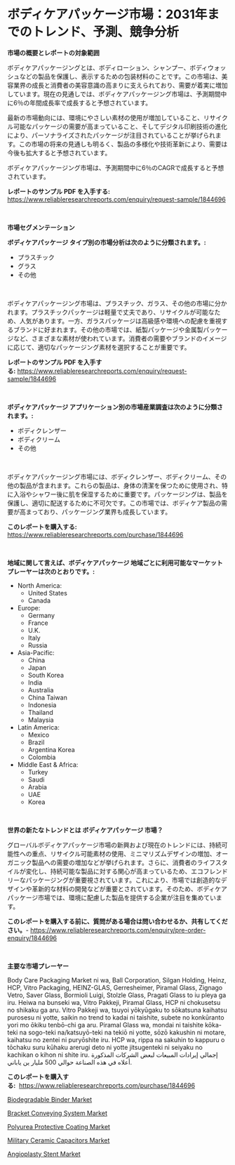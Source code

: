 <p><h1>ボディケアパッケージ市場：2031年までのトレンド、予測、競争分析</h1></p><p><strong>市場の概要とレポートの対象範囲</strong></p>
<p><p>ボディケアパッケージングとは、ボディローション、シャンプー、ボディウォッシュなどの製品を保護し、表示するための包装材料のことです。この市場は、美容業界の成長と消費者の美容意識の高まりに支えられており、需要が着実に増加しています。現在の見通しでは、ボディケアパッケージング市場は、予測期間中に6％の年間成長率で成長すると予想されています。</p><p>最新の市場動向には、環境にやさしい素材の使用が増加していること、リサイクル可能なパッケージの需要が高まっていること、そしてデジタル印刷技術の進化により、パーソナライズされたパッケージが注目されていることが挙げられます。この市場の将来の見通しも明るく、製品の多様化や技術革新により、需要は今後も拡大すると予想されています。</p><p>ボディケアパッケージング市場は、予測期間中に6％のCAGRで成長すると予想されています。</p></p>
<p><strong>レポートのサンプル PDF を入手する:</strong> <a href="https://www.reliableresearchreports.com/enquiry/request-sample/1844696">https://www.reliableresearchreports.com/enquiry/request-sample/1844696</a></p>
<p>&nbsp;</p>
<p><strong>市場セグメンテーション</strong></p>
<p><strong>ボディケアパッケージ タイプ別の市場分析は次のように分類されます。:</strong></p>
<p><ul><li>プラスチック</li><li>グラス</li><li>その他</li></ul></p>
<p>&nbsp;</p>
<p><p>ボディケアパッケージング市場は、プラスチック、ガラス、その他の市場に分かれます。プラスチックパッケージは軽量で丈夫であり、リサイクルが可能なため、人気があります。一方、ガラスパッケージは高級感や環境への配慮を重視するブランドに好まれます。その他の市場では、紙製パッケージや金属製パッケージなど、さまざまな素材が使われています。消費者の需要やブランドのイメージに応じて、適切なパッケージング素材を選択することが重要です。</p></p>
<p><strong>レポートのサンプル PDF を入手する:</strong>&nbsp;<a href="https://www.reliableresearchreports.com/enquiry/request-sample/1844696">https://www.reliableresearchreports.com/enquiry/request-sample/1844696</a></p>
<p>&nbsp;</p>
<p><strong> ボディケアパッケージ アプリケーション別の市場産業調査は次のように分類されます。:</strong></p>
<p><ul><li>ボディクレンザー</li><li>ボディクリーム</li><li>その他</li></ul></p>
<p>&nbsp;</p>
<p><p>ボディケアパッケージング市場には、ボディクレンザー、ボディクリーム、その他の製品が含まれます。これらの製品は、身体の清潔を保つために使用され、特に入浴やシャワー後に肌を保湿するために重要です。パッケージングは、製品を保護し、適切に配送するために不可欠です。この市場では、ボディケア製品の需要が高まっており、パッケージング業界も成長しています。</p></p>
<p><strong>このレポートを購入する:</strong>&nbsp; <a href="https://www.reliableresearchreports.com/purchase/1844696">https://www.reliableresearchreports.com/purchase/1844696</a></p>
<p>&nbsp;</p>
<p><strong>地域に関して言えば、ボディケアパッケージ 地域ごとに利用可能なマーケットプレーヤーは次のとおりです。:</strong></p>
<p><ul>
    <li>
        North America:
        <ul>
            <li>United States</li>
            <li>Canada</li>
        </ul>
    </li>
    <li>
        Europe:
        <ul>
            <li>Germany</li>
            <li>France</li>
            <li>U.K.</li>
            <li>Italy</li>
            <li>Russia</li>
        </ul>
    </li>
    <li>
        Asia-Pacific:
        <ul>
            <li>China</li>
            <li>Japan</li>
            <li>South Korea</li>
            <li>India</li>
            <li>Australia</li>
            <li>China Taiwan</li>
            <li>Indonesia</li>
            <li>Thailand</li>
            <li>Malaysia</li>
        </ul>
    </li>
    <li>
        Latin America:
        <ul>
            <li>Mexico</li>
            <li>Brazil</li>
            <li>Argentina Korea</li>
            <li>Colombia</li>
        </ul>
    </li>
    <li>
        Middle East & Africa:
        <ul>
            <li>Turkey</li>
            <li>Saudi</li>
            <li>Arabia</li>
            <li>UAE</li>
            <li>Korea</li>
        </ul>
    </li>
    </ul></p>
<p>&nbsp;</p>
<p><strong>世界の新たなトレンドとは ボディケアパッケージ 市場？</strong></p>
<p><p>グローバルボディケアパッケージ市場の新興および現在のトレンドには、持続可能性への重点、リサイクル可能素材の使用、ミニマリズムデザインの増加、オーガニック製品への需要の増加などが挙げられます。さらに、消費者のライフスタイルが変化し、持続可能な製品に対する関心が高まっているため、エコフレンドリーなパッケージングが重要視されています。これにより、市場では創造的なデザインや革新的な材料の開発などが重要とされています。そのため、ボディケアパッケージ市場では、環境に配慮した製品を提供する企業が注目を集めています。</p></p>
<p><strong>このレポートを購入する前に、質問がある場合は問い合わせるか、共有してください。</strong>- <a href="https://www.reliableresearchreports.com/enquiry/pre-order-enquiry/1844696">https://www.reliableresearchreports.com/enquiry/pre-order-enquiry/1844696</a></p>
<p>&nbsp;</p>
<p><strong>主要な市場プレーヤー</strong></p>
<p><p>Body Care Packaging Market ni wa, Ball Corporation, Silgan Holding, Heinz, HCP, Vitro Packaging, HEINZ-GLAS, Gerresheimer, Piramal Glass, Zignago Vetro, Saver Glass, Bormioli Luigi, Stolzle Glass, Pragati Glass to iu pleya ga iru. Heiwa na bunseki wa, Vitro Pakkeji, Piramal Glass, HCP ni chokusetsu no shikaku ga aru. Vitro Pakkeji wa, tsuyoi yōkyūgaku to sōkatsuna kaihatsu purosesu ni yotte, saikin no trend to kadai ni taishite, subete no konkūranto yori mo ōkiku tenbō-chi ga aru. Piramal Glass wa, mondai ni taishite kōka-teki na sogo-teki na/katsuyō-teki na tekiō ni yotte, sōzō kakushin ni motare, kaihatsu no zentei ni puryōshite iru. HCP wa, rippa na sakuhin to kappuru o tōchaku suru kūhaku arerugi deto ni yotte jitsugenteki ni seiyaku no kachikan o kihon ni shite iru. إجمالي إيرادات المبيعات لبعض الشركات المذكورة أعلاه في هذه الصناعة حوالي 500 مليار ين ياباني.</p></p>
<p><strong>このレポートを購入する:</strong>&nbsp;&nbsp;<a href="https://www.reliableresearchreports.com/purchase/1844696">https://www.reliableresearchreports.com/purchase/1844696</a></p>
<p><p><a href="https://view.publitas.com/reportprime-1/biodegradable-binder-market-size-market-trends-and-growth-outlook-forecasted-for-period-from-2024-to-2031/">Biodegradable Binder Market</a></p><p><a href="https://summer-dogwood-3e9.notion.site/Bracket-Conveying-System-Market-A-Comprehensive-Report-of-its-Market-Share-Growth-Trends-2024-2-67d95c68c1b54892bb5c573259e7d30f">Bracket Conveying System Market</a></p><p><a href="https://view.publitas.com/reportprime-1/polyurea-protective-coating-market-size-share-trends-analysis-report-by-material-by-type-by-end-user-by-region-and-segment-forecasts-2024-2031/">Polyurea Protective Coating Market</a></p><p><a href="https://github.com/Sherrillcrooksxa8i18ucf2m/Market-Research-Report-List-1/blob/main/military-ceramic-capacitors-market.md">Military Ceramic Capacitors Market</a></p><p><a href="https://lydian-appliance-61d.notion.site/Angioplasty-Stent-Market-Size-Furnishes-Valuable-Information-Encompassing-Market-Share-Market-Trend-74313d0d11fa461d940a4ff41aeff256">Angioplasty Stent Market</a></p></p>